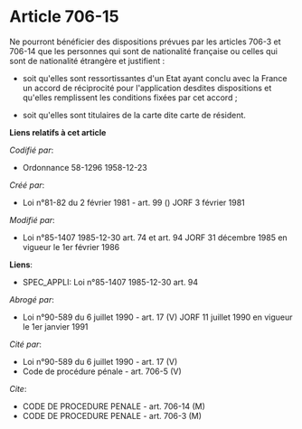 # Article 706-15

Ne pourront bénéficier des dispositions prévues par les articles 706-3 et 706-14 que les personnes qui sont de nationalité
française ou celles qui sont de nationalité étrangère et justifient :

- soit qu'elles sont ressortissantes d'un Etat ayant conclu avec la France un accord de réciprocité pour l'application
desdites dispositions et qu'elles remplissent les conditions fixées par cet accord ;

- soit qu'elles sont titulaires de la carte dite carte de résident.

**Liens relatifs à cet article**

_Codifié par_:

  - Ordonnance 58-1296 1958-12-23

_Créé par_:

  - Loi n°81-82 du 2 février 1981 - art. 99 () JORF 3 février 1981

_Modifié par_:

  - Loi n°85-1407 1985-12-30 art. 74 et art. 94 JORF 31 décembre 1985 en vigueur le 1er février 1986

**Liens**:

  - SPEC_APPLI: Loi n°85-1407 1985-12-30 art. 94

_Abrogé par_:

  - Loi n°90-589 du 6 juillet 1990 - art. 17 (V) JORF 11 juillet 1990 en vigueur le 1er janvier 1991

_Cité par_:

  - Loi n°90-589 du 6 juillet 1990 - art. 17 (V)
  - Code de procédure pénale - art. 706-5 (V)

_Cite_:

  - CODE DE PROCEDURE PENALE - art. 706-14 (M)
  - CODE DE PROCEDURE PENALE - art. 706-3 (M)
